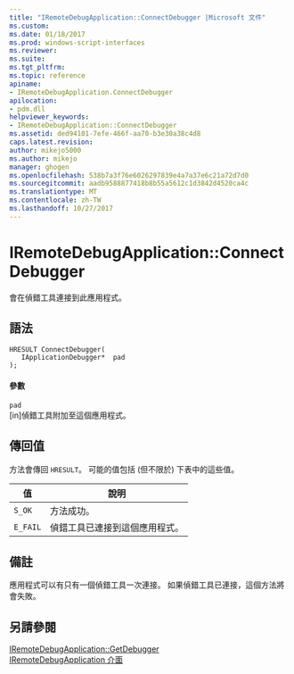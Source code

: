 ```yaml
---
title: "IRemoteDebugApplication::ConnectDebugger |Microsoft 文件"
ms.custom: 
ms.date: 01/18/2017
ms.prod: windows-script-interfaces
ms.reviewer: 
ms.suite: 
ms.tgt_pltfrm: 
ms.topic: reference
apiname:
- IRemoteDebugApplication.ConnectDebugger
apilocation:
- pdm.dll
helpviewer_keywords:
- IRemoteDebugApplication::ConnectDebugger
ms.assetid: ded94101-7efe-466f-aa70-b3e30a38c4d8
caps.latest.revision: 
author: mikejo5000
ms.author: mikejo
manager: ghogen
ms.openlocfilehash: 538b7a3f76e6026297839e4a7a37e6c21a72d7d0
ms.sourcegitcommit: aadb9588877418b8b55a5612c1d3842d4520ca4c
ms.translationtype: MT
ms.contentlocale: zh-TW
ms.lasthandoff: 10/27/2017
---
```

# <a name="iremotedebugapplicationconnectdebugger"></a>IRemoteDebugApplication::ConnectDebugger
會在偵錯工具連接到此應用程式。  
  
## <a name="syntax"></a>語法  
  
```  
HRESULT ConnectDebugger(  
   IApplicationDebugger*  pad  
);  
```  
  
#### <a name="parameters"></a>參數  
 `pad`  
 [in]偵錯工具附加至這個應用程式。  
  
## <a name="return-value"></a>傳回值  
 方法會傳回 `HRESULT`。 可能的值包括 (但不限於) 下表中的這些值。  
  
|值|說明|  
|-----------|-----------------|  
|`S_OK`|方法成功。|  
|`E_FAIL`|偵錯工具已連接到這個應用程式。|  
  
## <a name="remarks"></a>備註  
 應用程式可以有只有一個偵錯工具一次連接。 如果偵錯工具已連接，這個方法將會失敗。  
  
## <a name="see-also"></a>另請參閱  
 [IRemoteDebugApplication::GetDebugger](../../winscript/reference/iremotedebugapplication-getdebugger.md)   
 [IRemoteDebugApplication 介面](../../winscript/reference/iremotedebugapplication-interface.md)